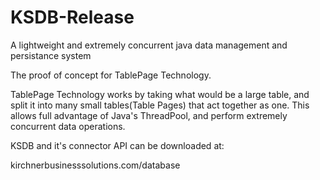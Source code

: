 # KSDB-Release

A lightweight and extremely concurrent java data management and persistance system

The proof of concept for TablePage Technology.

TablePage Technology works by taking what would be a large table, and split it into many small
tables(Table Pages) that act together as one. This allows full advantage of Java's ThreadPool,
and perform extremely concurrent data operations. 

KSDB and it's connector API can be downloaded at:

kirchnerbusinesssolutions.com/database
